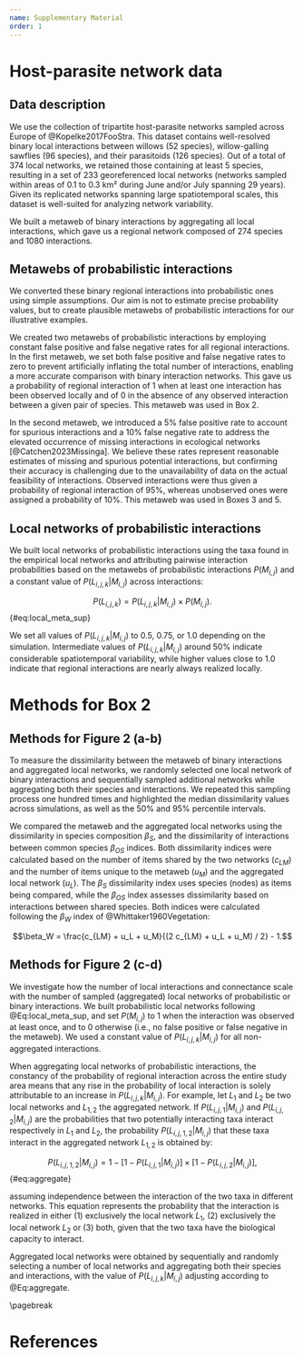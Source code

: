 ```yaml
---
name: Supplementary Material
order: 1
---
```


# Host-parasite network data

## Data description 

We use the collection of tripartite host-parasite networks sampled across Europe
of @Kopelke2017FooStra. This dataset contains well-resolved binary local
interactions between willows ($52$ species), willow-galling sawflies ($96$
species), and their parasitoids ($126$ species). Out of a total of $374$ local
networks, we retained those containing at least $5$ species, resulting in a set
of $233$ georeferenced local networks (networks sampled within areas of $0.1$ to
$0.3$ km² during June and/or July spanning $29$ years). Given its replicated
networks spanning large spatiotemporal scales, this dataset is well-suited for
analyzing network variability.

We built a metaweb of binary interactions by aggregating all local interactions,
which gave us a regional network composed of $274$ species and $1080$
interactions. 

## Metawebs of probabilistic interactions

We converted these binary regional interactions into probabilistic ones using
simple assumptions. Our aim is not to estimate precise probability values, but
to create plausible metawebs of probabilistic interactions for our illustrative
examples. 

We created two metawebs of probabilistic interactions by employing constant
false positive and false negative rates for all regional interactions. In the
first metaweb, we set both false positive and false negative rates to zero to
prevent artificially inflating the total number of interactions, enabling a more
accurate comparison with binary interaction networks. This gave us a probability
of regional interaction of $1$ when at least one interaction has been observed
locally and of $0$ in the absence of any observed interaction between a given
pair of species. This metaweb was used in Box 2. 

In the second metaweb, we introduced a $5\%$ false positive rate to account for
spurious interactions and a $10\%$ false negative rate to address the elevated
occurrence of missing interactions in ecological networks
[@Catchen2023Missinga]. We believe these rates represent reasonable estimates of
missing and spurious potential interactions, but confirming their accuracy is
challenging due to the unavailability of data on the actual feasibility of
interactions. Observed interactions were thus given a probability of regional
interaction of $95\%$, whereas unobserved ones were assigned a probability of
$10\%$. This metaweb was used in Boxes 3 and 5.


## Local networks of probabilistic interactions

We built local networks of probabilistic interactions using the taxa found in
the empirical local networks and attributing pairwise interaction probabilities
based on the metawebs of probabilistic interactions $P(M_{i, j})$ and a constant
value of $P(L_{i, j, k}|M_{i, j})$ across interactions:

$$P(L_{i, j, k}) = P(L_{i, j, k} | M_{i, j})
\times P(M_{i, j}).$$ {#eq:local_meta_sup} 

We set all values of $P(L_{i, j, k}|M_{i, j})$ to $0.5$, $0.75$, or $1.0$
depending on the simulation. Intermediate values of $P(L_{i, j, k}|M_{i, j})$
around $50\%$ indicate considerable
spatiotemporal variability, while higher values close to $1.0$ indicate that
regional interactions are nearly always realized locally. 


# Methods for Box 2

## Methods for Figure 2 (a-b)

To measure the dissimilarity between the metaweb of binary interactions and
aggregated local networks, we randomly selected one local network of binary
interactions and sequentially sampled additional networks while aggregating both
their species and interactions. We repeated this sampling process one hundred
times and highlighted the median dissimilarity values across simulations, as
well as the $50\%$ and $95\%$ percentile intervals. 

We compared the metaweb and the aggregated local networks using the
dissimilarity in species composition $\beta_{S}$, and the dissimilarity of
interactions between common species $\beta_{OS}$ indices. Both dissimilarity
indices were calculated based on the number of items shared by the two networks
($c_{LM}$) and the number of items unique to the metaweb ($u_M$) and the
aggregated local network ($u_L$). The $\beta_{S}$ dissimilarity index uses
species (nodes) as items being compared, while the $\beta_{OS}$ index assesses
dissimilarity based on interactions between shared species. Both indices were
calculated following the $\beta_W$ index of @Whittaker1960Vegetation: 

$$\beta_W = \frac{c_{LM} + u_L + u_M}{(2 c_{LM} + u_L + u_M) / 2} - 1.$$

## Methods for Figure 2 (c-d)

We investigate how the number of local interactions and connectance scale with
the number of sampled (aggregated) local networks of probabilistic or binary
interactions. We built probabilistic local networks following
@Eq:local_meta_sup, and set $P(M_{i, j})$ to $1$ when the interaction was
observed at least once, and to $0$ otherwise (i.e., no false positive or false
negative in the metaweb). We used a constant value of $P(L_{i, j, k}|M_{i, j})$
for all non-aggregated interactions. 

When aggregating local networks of probabilistic interactions, the constancy of
the probability of regional interaction across the entire study area means that
any rise in the probability of local interaction is solely attributable to an
increase in $P(L_{i, j, k}|M_{i, j})$. For example, let $L_1$ and $L_2$ be two
local networks and $L_{1,2}$ the aggregated network. If $P(L_{i, j, 1}|M_{i,
j})$ and $P(L_{i, j, 2}|M_{i, j})$ are the probabilities that two potentially
interacting taxa interact respectively in $L_1$ and $L_2$, the probability
$P(L_{i, j, 1,2}|M_{i, j})$ that these taxa interact in the aggregated network
$L_{1,2}$ is obtained by: 

$$P(L_{i, j, 1, 2}|M_{i, j}) = 1 - [1 - P(L_{i, j, 1}|M_{i, j})] \times [1 -
P(L_{i, j, 2}|M_{i, j})],$$ {#eq:aggregate}

assuming independence between the interaction of the two taxa in different
networks. This equation represents the probability that the interaction is
realized in either (1) exclusively the local network $L_1$, (2) exclusively the
local network $L_2$ or (3) both, given that the two taxa have the biological
capacity to interact. 

Aggregated local networks were obtained by sequentially and randomly selecting a
number of local networks and aggregating both their species and interactions,
with the value of $P(L_{i, j, k}|M_{i, j})$ adjusting according to
@Eq:aggregate. 

\pagebreak

# References 
